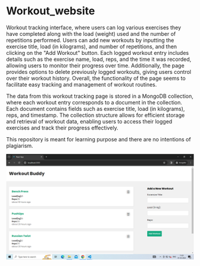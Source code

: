 # Workout_website
Workout tracking interface, where users can log various exercises they have completed along with the load (weight) used and the number of repetitions 
performed. Users can add new workouts by inputting the exercise title, load (in kilograms), and number of repetitions, and then clicking on the "Add Workout" 
button. Each logged workout entry includes details such as the exercise name, load, reps, and the time it was recorded, allowing users to monitor their 
progress over time. Additionally, the page provides options to delete previously logged workouts, giving users control over their workout history. 
Overall, the functionality of the page seems to facilitate easy tracking and management of workout routines.

The data from this workout tracking page is stored in a MongoDB collection, where each workout entry corresponds to a document in the collection. Each 
document contains fields such as exercise title, load (in kilograms), reps, and timestamp. The collection structure allows for efficient storage and retrieval 
of workout data, enabling users to access their logged exercises and track their progress effectively. 


This repository is meant for learning purpose and there are no intentions of plagiarism.


![Website Screenshot](image.png)